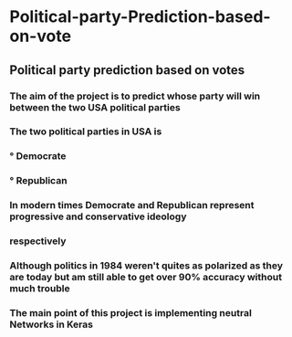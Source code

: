 # Political-party-Prediction-based-on-vote
## Political party prediction based on votes 
### The aim of the project is to predict whose party will win between the two USA political parties
### The two political parties in USA is 
### ° Democrate 
### ° Republican
### In modern times Democrate and Republican represent progressive and conservative ideology
### respectively
### Although politics in 1984 weren't quites as polarized as they are today but am still able to get over 90% accuracy without much trouble
### The main point of this project is implementing neutral Networks in Keras 
